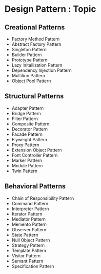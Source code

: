 # Design Pattern : Topic

## Creational Patterns
* Factory Method Pattern
* Abstract Factory Pattern
* Singleton Pattern
* Builder Pattern
* Prototype Pattern
* Lazy Initailization Pattern
* Dependency Injection Pattern
* Multition Pattern
* Object Pool Pattern

## Structural Patterns
* Adapter Pattern
* Bridge Pattern
* Filter Pattern
* Composite Pattern
* Decorator Pattern
* Facade Pattern
* Flyweight Pattern
* Proxy Pattern
* Extension Object Pattern
* Font Controller Pattern
* Marker Pattern
* Module Pattern
* Twin Pattern

## Behavioral Patterns
* Chain of Responsibility Pattern
* Command Pattern
* Interpreter Pattern
* Iterator Pattern
* Mediator Pattern
* Memento Pattern
* Observer Pattern
* State Pattern
* Null Object Pattern
* Strategy Pattern
* Template Pattern
* Visitor Pattern
* Servant Pattern
* Specification Pattern
